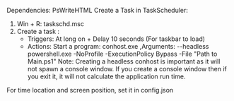 Dependencies: PsWriteHTML 
Create a Task in TaskScheduler:
1) Win + R: taskschd.msc
2) Create a task : 
    * Triggers: At long on + Delay 10 seconds (For taskbar to load)
    * Actions: Start a program: conhost.exe ,Arguments:  --headless powershell.exe -NoProfile -ExecutionPolicy Bypass -File "Path to Main.ps1"
    Note: Creating a headless conhost is important as it will not spawn a console window. If you create a console window then if you exit it, it will not calculate the application run time.

For time location and screen position, set it in config.json 
